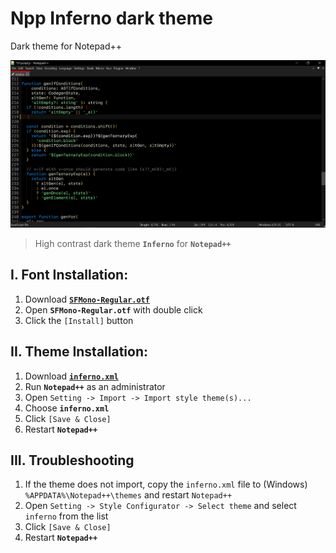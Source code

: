# Npp Inferno dark theme
Dark theme for Notepad++

![Inferno dark theme](https://raw.githubusercontent.com/404Devil/inferno/master/inferno.png)
> High contrast dark theme **`Inferno`** for **`Notepad++`**

## I. Font Installation:
1. Download [**`SFMono-Regular.otf`**](https://github.com/supercomputra/SF-Mono-Font/raw/master/SFMono-Regular.otf)
2. Open **`SFMono-Regular.otf`** with double click
3. Click the `[Install]` button

## II. Theme Installation:
1. Download [**`inferno.xml`**](https://raw.githubusercontent.com/404Devil/inferno/master/inferno.xml)
2. Run **`Notepad++`** as an administrator
3. Open `Setting -> Import -> Import style theme(s)...`
4. Choose **`inferno.xml`**
5. Click `[Save & Close]`
6. Restart **`Notepad++`**

## III. Troubleshooting
1. If the theme does not import, copy the `inferno.xml` file to (Windows) `%APPDATA%\Notepad++\themes` and restart `Notepad++`
2. Open `Setting -> Style Configurator -> Select theme` and select `inferno` from the list
3. Click `[Save & Close]`
4. Restart **`Notepad++`**